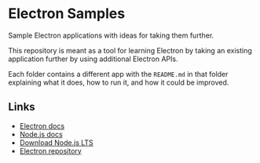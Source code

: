 # Electron Samples

Sample Electron applications with ideas for taking them further.

This repository is meant as a tool for learning Electron by taking an
existing application further by using additional Electron APIs.

Each folder contains a different app with the `README.md` in that folder
explaining what it does, how to run it, and how it could be improved.

## Links

- [Electron docs](http://electron.atom.io/docs/all)
- [Node.js docs](https://nodejs.org/docs/latest/api/all.html)
- [Download Node.js LTS](https://nodejs.org)
- [Electron repository](https://github.com/electron/electron)
